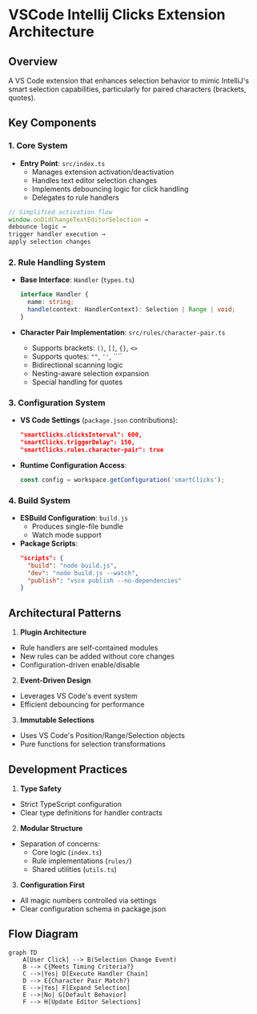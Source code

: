 # VSCode Intellij Clicks Extension Architecture

## Overview
A VS Code extension that enhances selection behavior to mimic IntelliJ's smart selection capabilities, particularly for paired characters (brackets, quotes).

## Key Components

### 1. Core System
- **Entry Point**: `src/index.ts`
  - Manages extension activation/deactivation
  - Handles text editor selection changes
  - Implements debouncing logic for click handling
  - Delegates to rule handlers

```ts
// Simplified activation flow
window.onDidChangeTextEditorSelection → 
debounce logic → 
trigger handler execution → 
apply selection changes
```

### 2. Rule Handling System
- **Base Interface**: `Handler` (`types.ts`)
  ```ts
  interface Handler {
    name: string;
    handle(context: HandlerContext): Selection | Range | void;
  }
  ```
  
- **Character Pair Implementation**: `src/rules/character-pair.ts`
  - Supports brackets: `()`, `[]`, `{}`, `<>`
  - Supports quotes: `""`, `''`, ````
  - Bidirectional scanning logic
  - Nesting-aware selection expansion
  - Special handling for quotes

### 3. Configuration System
- **VS Code Settings** (`package.json` contributions):
  ```json
  "smartClicks.clicksInterval": 600,
  "smartClicks.triggerDelay": 150,
  "smartClicks.rules.character-pair": true
  ```
  
- **Runtime Configuration Access**:
  ```ts
  const config = workspace.getConfiguration('smartClicks');
  ```

### 4. Build System
- **ESBuild Configuration**: `build.js`
  - Produces single-file bundle
  - Watch mode support
- **Package Scripts**:
  ```json
  "scripts": {
    "build": "node build.js",
    "dev": "node build.js --watch",
    "publish": "vsce publish --no-dependencies"
  }
  ```

## Architectural Patterns

1. **Plugin Architecture**
- Rule handlers are self-contained modules
- New rules can be added without core changes
- Configuration-driven enable/disable

2. **Event-Driven Design**
- Leverages VS Code's event system
- Efficient debouncing for performance

3. **Immutable Selections**
- Uses VS Code's Position/Range/Selection objects
- Pure functions for selection transformations

## Development Practices

1. **Type Safety**
- Strict TypeScript configuration
- Clear type definitions for handler contracts

2. **Modular Structure**
- Separation of concerns:
  - Core logic (`index.ts`)
  - Rule implementations (`rules/`)
  - Shared utilities (`utils.ts`)

3. **Configuration First**
- All magic numbers controlled via settings
- Clear configuration schema in package.json

## Flow Diagram

```mermaid
graph TD
    A[User Click] --> B(Selection Change Event)
    B --> C{Meets Timing Criteria?}
    C -->|Yes| D[Execute Handler Chain]
    D --> E{Character Pair Match?}
    E -->|Yes| F[Expand Selection]
    E -->|No| G[Default Behavior]
    F --> H[Update Editor Selections]
